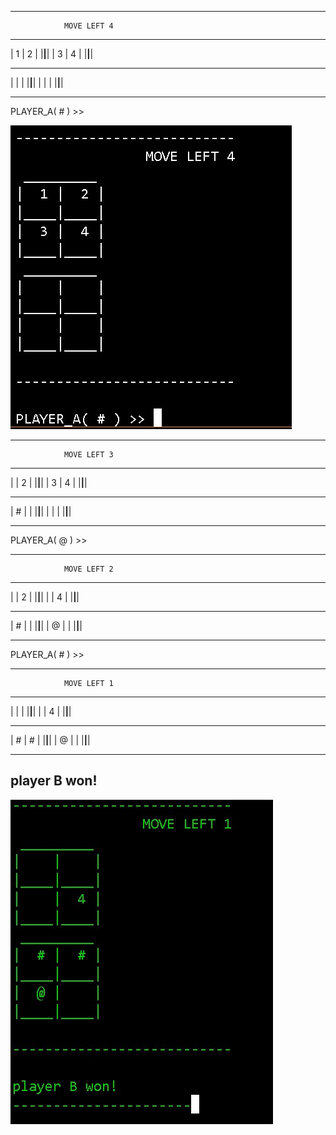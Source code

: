 ---------------------------
                MOVE LEFT 4
 _________
|  1 |  2 |
|____|____|
|  3 |  4 |
|____|____|
 _________
|    |    |
|____|____|
|    |    |
|____|____|

---------------------------

PLAYER_A( # ) >> 




![game ss](https://github.com/404-ERROR-arch/project/blob/main/Screenshot%202021-06-10%20194030.jpg)






---------------------------
                MOVE LEFT 3
 _________
|    |  2 |
|____|____|
|  3 |  4 |
|____|____|
 _________
|  # |    |
|____|____|
|    |    |
|____|____|

---------------------------

PLAYER_A( @ ) >>


---------------------------
                MOVE LEFT 2
 _________
|    |  2 |
|____|____|
|    |  4 |
|____|____|
 _________
|  # |    |
|____|____|
|  @ |    |
|____|____|

---------------------------

PLAYER_A( # ) >>


---------------------------
                MOVE LEFT 1
 _________
|    |    |
|____|____|
|    |  4 |
|____|____|
 _________
|  # |  # |
|____|____|
|  @ |    |
|____|____|

---------------------------

player B won!
----------------------


![game won ss](https://github.com/404-ERROR-arch/project/blob/main/Screenshot%202021-06-10%20194332.jpg)






